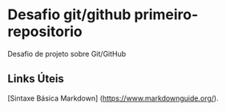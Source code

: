 # Desafio git/github primeiro-repositorio
Desafio de projeto sobre Git/GitHub

## Links Úteis 
[Sintaxe Básica Markdown] (https://www.markdownguide.org/).
